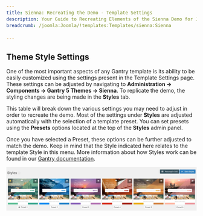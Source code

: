 ```yaml
---
title: Sienna: Recreating the Demo - Template Settings
description: Your Guide to Recreating Elements of the Sienna Demo for Joomla
breadcrumb: /joomla:Joomla/!templates:Templates/sienna:Sienna

---
```


Theme Style Settings
-----

One of the most important aspects of any Gantry template is its ability to be easily customized using the settings present in the Template Settings page. These settings can be adjusted by navigating to **Administration -> Components -> Gantry 5 Themes -> Sienna**. To replicate the demo, the styling changes are being made in the **Styles** tab.

This table will break down the various settings you may need to adjust in order to recreate the demo. Most of the settings under **Styles** are adjusted automatically with the selection of a template preset. You can set presets using the **Presets** options located at the top of the **Styles** admin panel.

Once you have selected a Preset, these options can be further adjusted to match the demo. Keep in mind that the Style indicated here relates to the template Style in this menu. More information about how Styles work can be found in our [Gantry documentation](http://docs.gantry.org/gantry5/configure/styles).

![Style Settings](assets/style_settings.jpg)